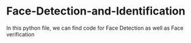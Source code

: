 # Face-Detection-and-Identification

In this python file, we can find code for Face Detection as well as Face verification
